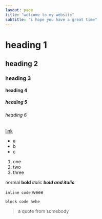 ```yaml
---
layout: page
title: "welcome to my website"
subtitle: "i hope you have a great time"
---
```


# heading 1

## heading 2

### heading 3

#### heading 4

##### heading 5

###### heading 6

[link](https://youtu.be/dQw4w9WgXcQ?si=xNvrN7SIwpL9xBWi)

- a
- b
- c

1. one
2. two
3. three

normal **bold** *italic* ***bold and italic***

`inline code` weee

```
block code hehe
```

> a quote from somebody

